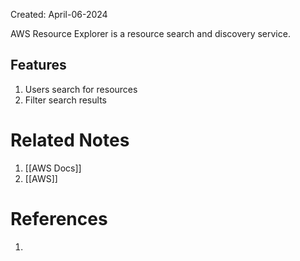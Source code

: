 Created: April-06-2024

AWS Resource Explorer is a resource search and discovery service.
## Features

1. Users search for resources
2. Filter search results
# Related Notes

1. [[AWS Docs]]
2. [[AWS]]
# References

1. 